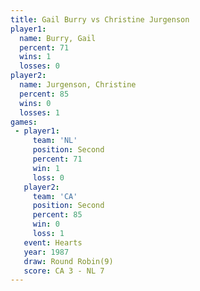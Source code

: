 ```yaml
---
title: Gail Burry vs Christine Jurgenson
player1:                    
  name: Burry, Gail         
  percent: 71               
  wins: 1                   
  losses: 0                 
player2:                    
  name: Jurgenson, Christine
  percent: 85               
  wins: 0                   
  losses: 1                 
games:
 - player1:          
     team: 'NL'      
     position: Second
     percent: 71     
     win: 1          
     loss: 0         
   player2:          
     team: 'CA'      
     position: Second
     percent: 85     
     win: 0          
     loss: 1         
   event: Hearts       
   year: 1987          
   draw: Round Robin(9)
   score: CA 3 - NL 7  
---
```

